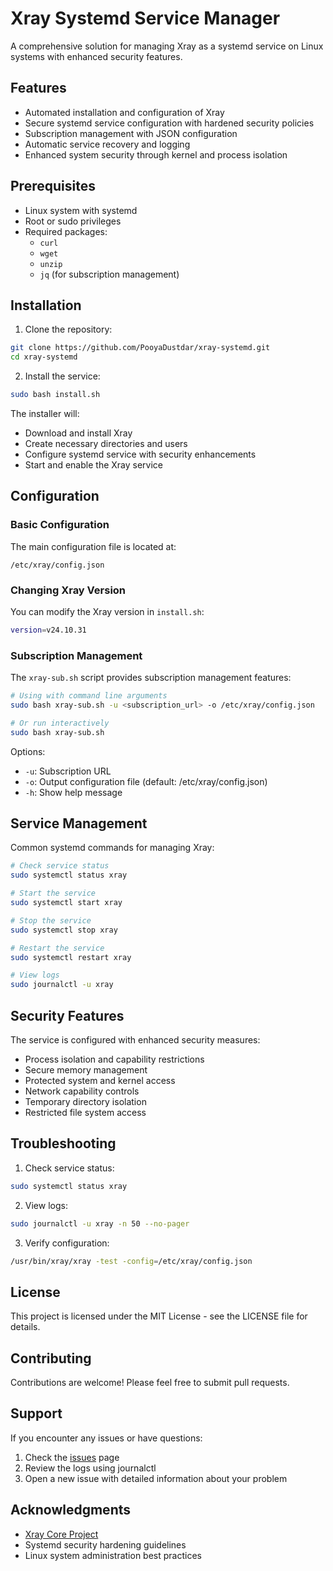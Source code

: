 # Xray Systemd Service Manager

A comprehensive solution for managing Xray as a systemd service on Linux systems with enhanced security features.

## Features

- Automated installation and configuration of Xray
- Secure systemd service configuration with hardened security policies
- Subscription management with JSON configuration
- Automatic service recovery and logging
- Enhanced system security through kernel and process isolation

## Prerequisites

- Linux system with systemd
- Root or sudo privileges
- Required packages:
  - `curl`
  - `wget`
  - `unzip`
  - `jq` (for subscription management)

## Installation

1. Clone the repository:
```bash
git clone https://github.com/PooyaDustdar/xray-systemd.git
cd xray-systemd
```

2. Install the service:
```bash
sudo bash install.sh
```

The installer will:
- Download and install Xray
- Create necessary directories and users
- Configure systemd service with security enhancements
- Start and enable the Xray service

## Configuration

### Basic Configuration
The main configuration file is located at:
```
/etc/xray/config.json
```

### Changing Xray Version
You can modify the Xray version in `install.sh`:
```bash
version=v24.10.31
```

### Subscription Management
The `xray-sub.sh` script provides subscription management features:

```bash
# Using with command line arguments
sudo bash xray-sub.sh -u <subscription_url> -o /etc/xray/config.json

# Or run interactively
sudo bash xray-sub.sh
```

Options:
- `-u`: Subscription URL
- `-o`: Output configuration file (default: /etc/xray/config.json)
- `-h`: Show help message

## Service Management

Common systemd commands for managing Xray:

```bash
# Check service status
sudo systemctl status xray

# Start the service
sudo systemctl start xray

# Stop the service
sudo systemctl stop xray

# Restart the service
sudo systemctl restart xray

# View logs
sudo journalctl -u xray
```

## Security Features

The service is configured with enhanced security measures:
- Process isolation and capability restrictions
- Secure memory management
- Protected system and kernel access
- Network capability controls
- Temporary directory isolation
- Restricted file system access

## Troubleshooting

1. Check service status:
```bash
sudo systemctl status xray
```

2. View logs:
```bash
sudo journalctl -u xray -n 50 --no-pager
```

3. Verify configuration:
```bash
/usr/bin/xray/xray -test -config=/etc/xray/config.json
```

## License

This project is licensed under the MIT License - see the LICENSE file for details.

## Contributing

Contributions are welcome! Please feel free to submit pull requests.

## Support

If you encounter any issues or have questions:
1. Check the [issues](https://github.com/PooyaDustdar/xray-systemd/issues) page
2. Review the logs using journalctl
3. Open a new issue with detailed information about your problem

## Acknowledgments

- [Xray Core Project](https://github.com/XTLS/Xray-core)
- Systemd security hardening guidelines
- Linux system administration best practices